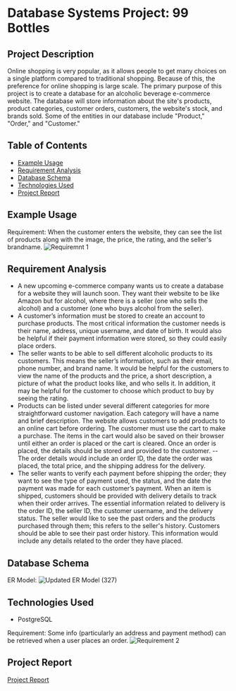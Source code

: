 # Database Systems Project: 99 Bottles

## Project Description
Online shopping is very popular, as it allows people to get many choices on a single platform compared to traditional shopping. Because of this, the preference for online shopping is large scale. The primary purpose of this project is to create a database for an alcoholic beverage e-commerce website. The database will store information about the site's products, product categories, customer orders, customers, the website's stock, and brands sold. Some of the entities in our database include "Product," "Order," and "Customer." 


## Table of Contents
- [Example Usage](#example-usage)
- [Requirement Analysis](#requirement-analysis)
- [Database Schema](#database-schema)
- [Technologies Used](#technologies-used)
- [Project Report](#project-report)

## Example Usage
Requirement: When the customer enters the website, they can see the list of products along with the image, the price, the rating, and the seller's brandname.
![Requiremnt 1](http://g.recordit.co/o5Lp1mus9T.gif)


## Requirement Analysis
- A new upcoming e-commerce company wants us to create a database for a website they will launch soon. They want their website to be like Amazon but for alcohol, where there is a seller (one who sells the alcohol) and a customer (one who buys alcohol from the seller).
- A customer’s information must be stored to create an account to purchase products. The most critical information the customer needs is their name, address, unique username, and date of birth. It would also be helpful if their payment information were stored, so they could easily place orders. 
- The seller wants to be able to sell different alcoholic products to its customers. This means the seller’s information, such as their email,  phone number, and brand name. It would be helpful for the customers to view the name of the products and the price, a short description, a picture of what the product looks like, and who sells it. In addition, it may be helpful for the customer to choose which product to buy by seeing the rating. 
- Products can be listed under several different categories for more straightforward customer navigation. Each category will have a name and brief description. The website allows customers to add products to an online cart before ordering. The customer must use the cart to make a purchase. The items in the cart would also be saved on their browser until either an order is placed or the cart is cleared. Once an order is placed, the details should be stored and provided to the customer. -- The order details would include an order ID, the date the order was placed, the total price, and the shipping address for the delivery. 
- The seller wants to verify each payment before shipping the order; they want to see the type of payment used, the status, and the date the payment was made for each customer’s payment. When an item is shipped, customers should be provided with delivery details to track when their order arrives. The essential information related to delivery is the order ID, the seller ID, the customer username, and the delivery status. The seller would like to see the past orders and the products purchased through them; this refers to the seller's history. Customers should be able to see their past order history. This information would include any details related to the order they have placed. 


## Database Schema

ER Model:
![Updated ER Model (327)](https://github.com/oehimen1/db-project/assets/65789610/8244f818-31a5-4ab7-9f30-6735882dd415)



## Technologies Used
- PostgreSQL



Requirement: Some info (particularly an address and payment method) can be retrieved when a user places an order.
![Requirement 2](http://g.recordit.co/VrH165lyzi.gif)


## Project Report
[Project Report](https://docs.google.com/document/d/1W5k3AW97v1SvNLqHRQX_ThOoXlu1DVTpxF4e_MXM9ow/edit?usp=sharing)

